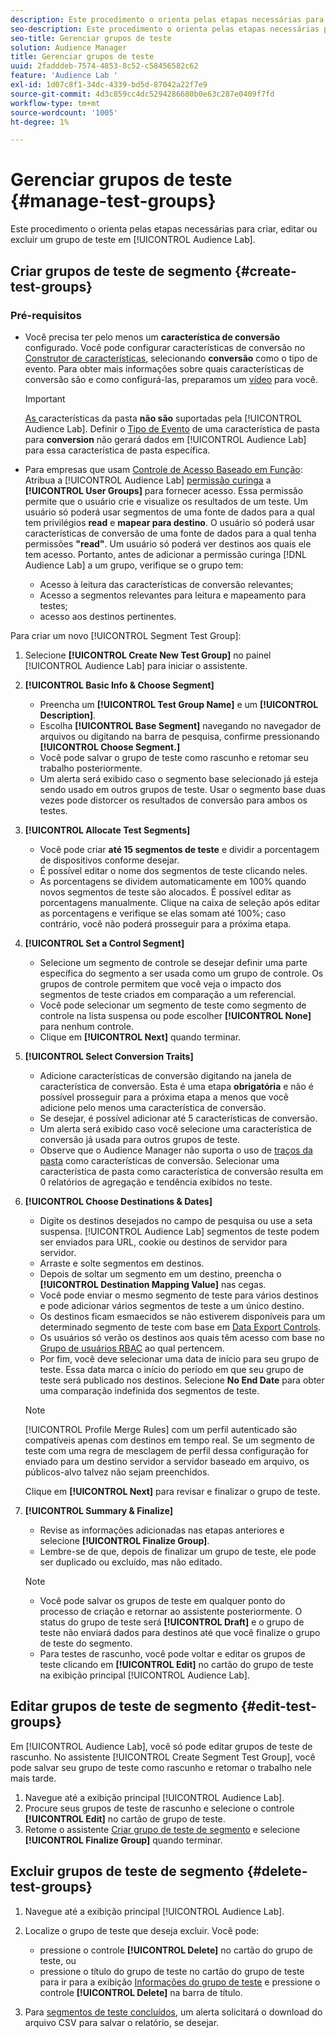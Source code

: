 ```yaml
---
description: Este procedimento o orienta pelas etapas necessárias para criar, editar ou excluir um grupo de teste no Audience Lab
seo-description: Este procedimento o orienta pelas etapas necessárias para criar, editar ou excluir um grupo de teste no Audience Lab
seo-title: Gerenciar grupos de teste
solution: Audience Manager
title: Gerenciar grupos de teste
uuid: 2fadddeb-7574-4853-8c52-c58456582c62
feature: 'Audience Lab '
exl-id: 1d07c8f1-34dc-4339-bd5d-87042a22f7e9
source-git-commit: 4d3c859cc4dc5294286680b0e63c287e0409f7fd
workflow-type: tm+mt
source-wordcount: '1005'
ht-degree: 1%

---
```


# Gerenciar grupos de teste {#manage-test-groups}

Este procedimento o orienta pelas etapas necessárias para criar, editar ou excluir um grupo de teste em [!UICONTROL Audience Lab].

## Criar grupos de teste de segmento {#create-test-groups}

### Pré-requisitos

<!-- create-test-group.xml -->

* Você precisa ter pelo menos um **característica de conversão** configurado. Você pode configurar características de conversão no [Construtor de características](../../features/traits/create-onboarded-rule-based-traits.md), selecionando **conversão** como o tipo de evento. Para obter mais informações sobre quais características de conversão são e como configurá-las, preparamos um [vídeo](https://helpx.adobe.com/audience-manager/kt/using/creating-conversion-traits-feature-video-use.html) para você.

   >[!IMPORTANT]
   >
   >[As ](../../features/traits/about-folder-traits.md) características da pasta  **não são** suportadas pela  [!UICONTROL Audience Lab]. Definir o [Tipo de Evento](../../features/traits/create-onboarded-rule-based-traits.md) de uma característica de pasta para **conversion** não gerará dados em [!UICONTROL Audience Lab] para essa característica de pasta específica.

* Para empresas que usam [Controle de Acesso Baseado em Função](../../features/administration/administration-overview.md): Atribua a [!UICONTROL Audience Lab] [permissão curinga](../../features/administration/administration-overview.md#wild-card-permissions) a **[!UICONTROL User Groups]** para fornecer acesso. Essa permissão permite que o usuário crie e visualize os resultados de um teste. Um usuário só poderá usar segmentos de uma fonte de dados para a qual tem privilégios **read** e **mapear para destino**. O usuário só poderá usar características de conversão de uma fonte de dados para a qual tenha permissões **&quot;read&quot;**. Um usuário só poderá ver destinos aos quais ele tem acesso. Portanto, antes de adicionar a permissão curinga [!DNL Audience Lab] a um grupo, verifique se o grupo tem:
   * Acesso à leitura das características de conversão relevantes;
   * Acesso a segmentos relevantes para leitura e mapeamento para testes;
   * acesso aos destinos pertinentes.

Para criar um novo [!UICONTROL Segment Test Group]:

1. Selecione **[!UICONTROL Create New Test Group]** no painel [!UICONTROL Audience Lab] para iniciar o assistente.
1. **[!UICONTROL Basic Info & Choose Segment]**

   * Preencha um **[!UICONTROL Test Group Name]** e um **[!UICONTROL Description]**.
   * Escolha **[!UICONTROL Base Segment]** navegando no navegador de arquivos ou digitando na barra de pesquisa, confirme pressionando **[!UICONTROL Choose Segment.]**
   * Você pode salvar o grupo de teste como rascunho e retomar seu trabalho posteriormente.
   * Um alerta será exibido caso o segmento base selecionado já esteja sendo usado em outros grupos de teste. Usar o segmento base duas vezes pode distorcer os resultados de conversão para ambos os testes.

1. **[!UICONTROL Allocate Test Segments]**

   * Você pode criar **até 15 segmentos de teste** e dividir a porcentagem de dispositivos conforme desejar.
   * É possível editar o nome dos segmentos de teste clicando neles.
   * As porcentagens se dividem automaticamente em 100% quando novos segmentos de teste são alocados. É possível editar as porcentagens manualmente. Clique na caixa de seleção após editar as porcentagens e verifique se elas somam até 100%; caso contrário, você não poderá prosseguir para a próxima etapa.

1. **[!UICONTROL Set a Control Segment]**

   * Selecione um segmento de controle se desejar definir uma parte específica do segmento a ser usada como um grupo de controle. Os grupos de controle permitem que você veja o impacto dos segmentos de teste criados em comparação a um referencial.
   * Você pode selecionar um segmento de teste como segmento de controle na lista suspensa ou pode escolher **[!UICONTROL None]** para nenhum controle.
   * Clique em **[!UICONTROL Next]** quando terminar.

1. **[!UICONTROL Select Conversion Traits]**

   * Adicione características de conversão digitando na janela de característica de conversão. Esta é uma etapa **obrigatória** e não é possível prosseguir para a próxima etapa a menos que você adicione pelo menos uma característica de conversão.
   * Se desejar, é possível adicionar até 5 características de conversão.
   * Um alerta será exibido caso você selecione uma característica de conversão já usada para outros grupos de teste.
   * Observe que o Audience Manager não suporta o uso de [traços da pasta](/help/using/features/traits/about-folder-traits.md) como características de conversão. Selecionar uma característica de pasta como característica de conversão resulta em 0 relatórios de agregação e tendência exibidos no teste.

1. **[!UICONTROL Choose Destinations & Dates]**

   * Digite os destinos desejados no campo de pesquisa ou use a seta suspensa. [!UICONTROL Audience Lab] segmentos de teste podem ser enviados para URL, cookie ou destinos de servidor para servidor.
   * Arraste e solte segmentos em destinos.
   * Depois de soltar um segmento em um destino, preencha o **[!UICONTROL Destination Mapping Value]** nas cegas.
   * Você pode enviar o mesmo segmento de teste para vários destinos e pode adicionar vários segmentos de teste a um único destino.
   * Os destinos ficam esmaecidos se não estiverem disponíveis para um determinado segmento de teste com base em [Data Export Controls](../../features/data-export-controls.md).
   * Os usuários só verão os destinos aos quais têm acesso com base no [Grupo de usuários RBAC](../../features/administration/administration-overview.md) ao qual pertencem.
   * Por fim, você deve selecionar uma data de início para seu grupo de teste. Essa data marca o início do período em que seu grupo de teste será publicado nos destinos. Selecione **No End Date** para obter uma comparação indefinida dos segmentos de teste.

   >[!NOTE]
   >
   >[!UICONTROL Profile Merge Rules] com um perfil autenticado são compatíveis apenas com destinos em tempo real. Se um segmento de teste com uma regra de mesclagem de perfil dessa configuração for enviado para um destino servidor a servidor baseado em arquivo, os públicos-alvo talvez não sejam preenchidos.

   Clique em **[!UICONTROL Next]** para revisar e finalizar o grupo de teste.

1. **[!UICONTROL Summary & Finalize]**

   * Revise as informações adicionadas nas etapas anteriores e selecione **[!UICONTROL Finalize Group]**.
   * Lembre-se de que, depois de finalizar um grupo de teste, ele pode ser duplicado ou excluído, mas não editado.

   >[!NOTE]
   >* Você pode salvar os grupos de teste em qualquer ponto do processo de criação e retornar ao assistente posteriormente. O status do grupo de teste será **[!UICONTROL Draft]** e o grupo de teste não enviará dados para destinos até que você finalize o grupo de teste do segmento.
   >* Para testes de rascunho, você pode voltar e editar os grupos de teste clicando em **[!UICONTROL Edit]** no cartão do grupo de teste na exibição principal [!UICONTROL Audience Lab].


## Editar grupos de teste de segmento {#edit-test-groups}

Em [!UICONTROL Audience Lab], você só pode editar grupos de teste de rascunho. No assistente [!UICONTROL Create Segment Test Group], você pode salvar seu grupo de teste como rascunho e retomar o trabalho nele mais tarde.

1. Navegue até a exibição principal [!UICONTROL Audience Lab].
1. Procure seus grupos de teste de rascunho e selecione o controle **[!UICONTROL Edit]** no cartão de grupo de teste.
1. Retome o assistente [Criar grupo de teste de segmento](../../features/audience-lab/audience-lab-manage-test-groups.md#create-test-groups) e selecione **[!UICONTROL Finalize Group]** quando terminar.

## Excluir grupos de teste de segmento {#delete-test-groups}

1. Navegue até a exibição principal [!UICONTROL Audience Lab].
1. Localize o grupo de teste que deseja excluir. Você pode:

   * pressione o controle **[!UICONTROL Delete]** no cartão do grupo de teste, ou
   * pressione o título do grupo de teste no cartão do grupo de teste para ir para a exibição [Informações do grupo de teste](../../features/audience-lab/audience-lab-information-view.md) e pressione o controle **[!UICONTROL Delete]** na barra de título.

1. Para [segmentos de teste concluídos](../../features/audience-lab/audience-lab.md#status), um alerta solicitará o download do arquivo CSV para salvar o relatório, se desejar.
